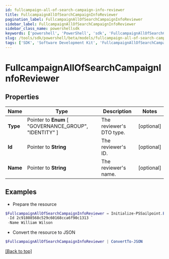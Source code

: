 ```yaml
---
id: fullcampaign-all-of-search-campaign-info-reviewer
title: FullcampaignAllOfSearchCampaignInfoReviewer
pagination_label: FullcampaignAllOfSearchCampaignInfoReviewer
sidebar_label: FullcampaignAllOfSearchCampaignInfoReviewer
sidebar_class_name: powershellsdk
keywords: ['powershell', 'PowerShell', 'sdk', 'FullcampaignAllOfSearchCampaignInfoReviewer'] 
slug: /tools/sdk/powershell/beta/models/fullcampaign-all-of-search-campaign-info-reviewer
tags: ['SDK', 'Software Development Kit', 'FullcampaignAllOfSearchCampaignInfoReviewer']
---
```



# FullcampaignAllOfSearchCampaignInfoReviewer

## Properties

Name | Type | Description | Notes
------------ | ------------- | ------------- | -------------
**Type** |  Pointer to  **Enum** [  "GOVERNANCE_GROUP",    "IDENTITY" ] | The reviewer's DTO type. | [optional] 
**Id** |  Pointer to **String** | The reviewer's ID. | [optional] 
**Name** |  Pointer to **String** | The reviewer's name. | [optional] 

## Examples

- Prepare the resource
```powershell
$FullcampaignAllOfSearchCampaignInfoReviewer = Initialize-PSSailpoint.BetaFullcampaignAllOfSearchCampaignInfoReviewer  -Type IDENTITY `
 -Id 2c91808568c529c60168cca6f90c1313 `
 -Name William Wilson
```

- Convert the resource to JSON
```powershell
$FullcampaignAllOfSearchCampaignInfoReviewer | ConvertTo-JSON
```


[[Back to top]](#) 

